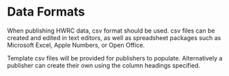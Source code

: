 # Data Formats

When publishing HWRC data, csv format should be used. csv files can be created and edited in text editors, as well as spreadsheet packages such as Microsoft Excel, Apple Numbers, or Open Office.

Template csv files will be provided for publishers to populate. Alternatively a publisher can create their own using the column headings specified.


